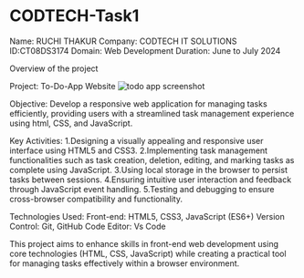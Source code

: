 # CODTECH-Task1

Name: RUCHI THAKUR
Company: CODTECH IT SOLUTIONS
ID:CT08DS3174
Domain: Web Development
Duration: June to July 2024

Overview of the project

Project: To-Do-App Website
![todo app screenshot](https://github.com/user-attachments/assets/c3bb6e76-186c-41ab-8f23-3a4f01746f46)


Objective: Develop a responsive web application for managing tasks efficiently, providing users with a streamlined task management experience using html, CSS, and JavaScript.

Key Activities:
1.Designing a visually appealing and responsive user interface using HTML5 and CSS3.
2.Implementing task management functionalities such as task creation, deletion, editing, and marking tasks as complete using JavaScript.
3.Using local storage in the browser to persist tasks between sessions.
4.Ensuring intuitive user interaction and feedback through JavaScript event handling.
5.Testing and debugging to ensure cross-browser compatibility and functionality.

Technologies Used:
Front-end: HTML5, CSS3, JavaScript (ES6+)
Version Control: Git, GitHub
Code Editor: Vs Code

This project aims to enhance skills in front-end web development using core technologies (HTML, CSS, JavaScript) while creating a practical tool for managing tasks effectively within a browser environment.
